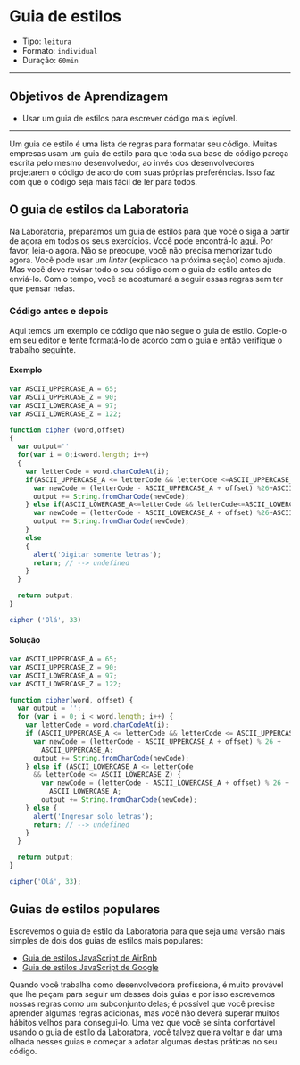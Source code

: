 # Guia de estilos

- Tipo: `leitura`
- Formato: `individual`
- Duração: `60min`

***

## Objetivos de Aprendizagem

- Usar um guia de estilos para escrever código mais legível.

***

Um guia de estilo é uma lista de regras para formatar seu código. Muitas empresas usam um guia de estilo para que toda sua base de código pareça escrita pelo mesmo desenvolvedor, ao invés dos desenvolvedores projetarem o código de acordo com suas próprias preferências. Isso faz com que o código seja mais fácil de ler para todos.

## O guia de estilos da Laboratoria

Na Laboratoria, preparamos um guia de estilos para que você o siga a partir de agora em todos os seus exercícios. Você pode encontrá-lo [aqui](https://github.com/Laboratoria/js-style-guide). Por favor, leia-o agora. Não se preocupe, você não precisa memorizar tudo agora. Você pode usar um _linter_ (explicado na próxima seção) como ajuda. Mas você deve revisar todo o seu código com o guia de estilo antes de enviá-lo. Com o tempo, você se acostumará a seguir essas regras sem ter que pensar nelas.

### Código antes e depois

Aqui temos um exemplo de código que não segue o guia de estilo. Copie-o em seu editor e tente formatá-lo de acordo com o guia e então verifique o trabalho seguinte.

#### Exemplo

```javascript
var ASCII_UPPERCASE_A = 65;
var ASCII_UPPERCASE_Z = 90;
var ASCII_LOWERCASE_A = 97;
var ASCII_LOWERCASE_Z = 122;

function cipher (word,offset)
{
  var output=''
  for(var i = 0;i<word.length; i++)
  {
    var letterCode = word.charCodeAt(i);
    if(ASCII_UPPERCASE_A <= letterCode && letterCode <=ASCII_UPPERCASE_Z) {
      var newCode = (letterCode - ASCII_UPPERCASE_A + offset) %26+ASCII_UPPERCASE_A;
      output += String.fromCharCode(newCode);
    } else if(ASCII_LOWERCASE_A<=letterCode && letterCode<=ASCII_LOWERCASE_Z) {
      var newCode = (letterCode - ASCII_LOWERCASE_A + offset) %26+ASCII_LOWERCASE_A;
      output += String.fromCharCode(newCode);
    }
    else
    {
      alert('Digitar somente letras');
      return; // --> undefined
    }
  }

  return output;
}

cipher ('Olá', 33)
```

#### Solução

```javascript
var ASCII_UPPERCASE_A = 65;
var ASCII_UPPERCASE_Z = 90;
var ASCII_LOWERCASE_A = 97;
var ASCII_LOWERCASE_Z = 122;

function cipher(word, offset) {
  var output = '';
  for (var i = 0; i < word.length; i++) {
    var letterCode = word.charCodeAt(i);
    if (ASCII_UPPERCASE_A <= letterCode && letterCode <= ASCII_UPPERCASE_Z) {
      var newCode = (letterCode - ASCII_UPPERCASE_A + offset) % 26 +
        ASCII_UPPERCASE_A;
      output += String.fromCharCode(newCode);
    } else if (ASCII_LOWERCASE_A <= letterCode
      && letterCode <= ASCII_LOWERCASE_Z) {
        var newCode = (letterCode - ASCII_LOWERCASE_A + offset) % 26 +
          ASCII_LOWERCASE_A;
        output += String.fromCharCode(newCode);
    } else {
      alert('Ingresar solo letras');
      return; // --> undefined
    }
  }

  return output;
}

cipher('Olá', 33);
```

## Guias de estilos populares

Escrevemos o guia de estilo da Laboratoria para que seja uma versão mais simples de dois dos guias de estilos mais populares:

- [Guia de estilos JavaScript de AirBnb](https://github.com/paolocarrasco/javascript-style-guide)
- [Guia de estilos JavaScript de Google](https://google.github.io/styleguide/jsguide.html)

Quando você trabalha como desenvolvedora profissiona, é muito provável que lhe peçam para seguir um desses dois guias e por isso escrevemos nossas regras como um subconjunto delas; é possível que você precise aprender algumas regras adicionas, mas você não deverá superar muitos hábitos velhos para consegui-lo. Uma vez que você se sinta confortável usando o guia de estilo da Laboratora, você talvez queira voltar e dar uma olhada nesses guias e começar a adotar algumas destas práticas no seu código.